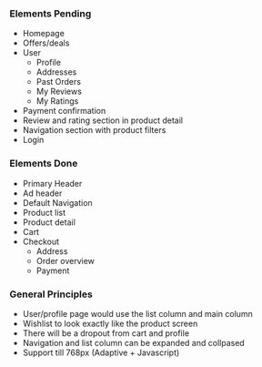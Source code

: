 ### Elements Pending
* Homepage
* Offers/deals
* User
    * Profile
    * Addresses
    * Past Orders
    * My Reviews
    * My Ratings
* Payment confirmation
* Review and rating section in product detail
* Navigation section with product filters
* Login

### Elements Done
* Primary Header
* Ad header
* Default Navigation
* Product list
* Product detail
* Cart
* Checkout
    * Address
    * Order overview
    * Payment


### General Principles
* User/profile page would use the list column and main column
* Wishlist to look exactly like the product screen
* There will be a dropout from cart and profile
* Navigation and list column can be expanded and collpased
* Support till 768px (Adaptive + Javascript)
